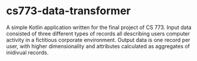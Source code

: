 # cs773-data-transformer

A simple Kotlin application written for the final project of CS 773.
Input data consisted of three different types of records all describing users computer activity in a fictitious corporate environment.
Output data is one record per user, with higher dimensionality and attributes calculated as aggregates of inidivual records.
